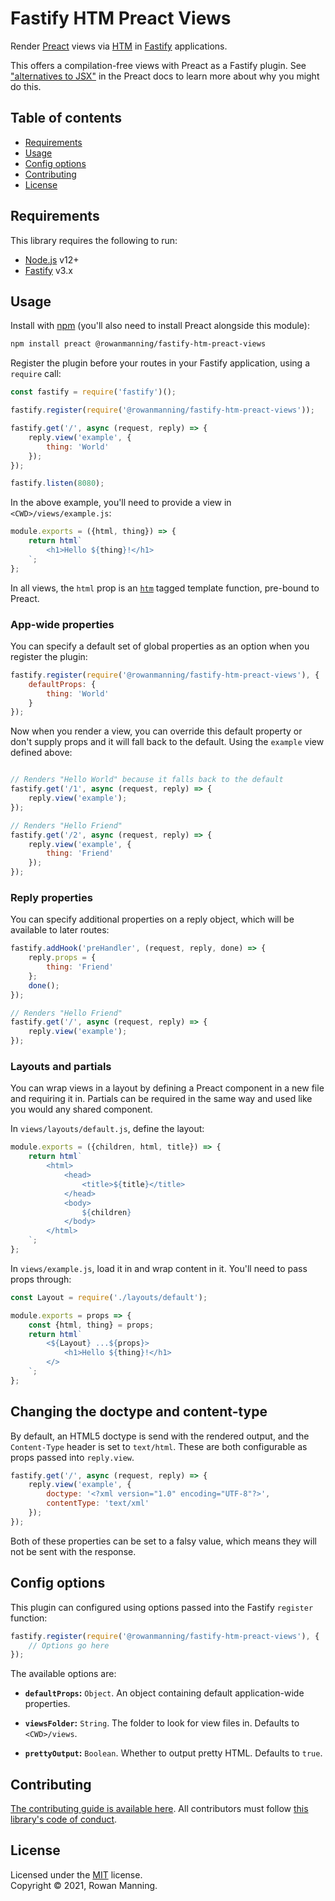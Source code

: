 
# Fastify HTM Preact Views

Render [Preact](https://preactjs.com/) views via [HTM](https://github.com/developit/htm) in [Fastify](https://www.fastify.io/) applications.

This offers a compilation-free views with Preact as a Fastify plugin. See ["alternatives to JSX"](https://preactjs.com/guide/v10/getting-started#alternatives-to-jsx) in the Preact docs to learn more about why you might do this.


## Table of contents

  * [Requirements](#requirements)
  * [Usage](#usage)
  * [Config options](#config-options)
  * [Contributing](#contributing)
  * [License](#license)


## Requirements

This library requires the following to run:

  * [Node.js](https://nodejs.org/) v12+
  * [Fastify](https://www.fastify.io/) v3.x


## Usage

Install with [npm](https://www.npmjs.com/) (you'll also need to install Preact alongside this module):

```sh
npm install preact @rowanmanning/fastify-htm-preact-views
```

Register the plugin before your routes in your Fastify application, using a `require` call:

```js
const fastify = require('fastify')();

fastify.register(require('@rowanmanning/fastify-htm-preact-views'));

fastify.get('/', async (request, reply) => {
    reply.view('example', {
        thing: 'World'
    });
});

fastify.listen(8080);
```

In the above example, you'll need to provide a view in `<CWD>/views/example.js`:

```js
module.exports = ({html, thing}) => {
    return html`
        <h1>Hello ${thing}!</h1>
    `;
};
```

In all views, the `html` prop is an [`htm`](https://github.com/developit/htm) tagged template function, pre-bound to Preact.

### App-wide properties

You can specify a default set of global properties as an option when you register the plugin:

```js
fastify.register(require('@rowanmanning/fastify-htm-preact-views'), {
    defaultProps: {
        thing: 'World'
    }
});
```

Now when you render a view, you can override this default property or don't supply props and it will fall back to the default. Using the `example` view defined above:

```js

// Renders "Hello World" because it falls back to the default
fastify.get('/1', async (request, reply) => {
    reply.view('example');
});

// Renders "Hello Friend"
fastify.get('/2', async (request, reply) => {
    reply.view('example', {
        thing: 'Friend'
    });
});
```

### Reply properties

You can specify additional properties on a reply object, which will be available to later routes:

```js
fastify.addHook('preHandler', (request, reply, done) => {
    reply.props = {
        thing: 'Friend'
    };
    done();
});

// Renders "Hello Friend"
fastify.get('/', async (request, reply) => {
    reply.view('example');
});
```

### Layouts and partials

You can wrap views in a layout by defining a Preact component in a new file and requiring it in. Partials can be required in the same way and used like you would any shared component.

In `views/layouts/default.js`, define the layout:

```js
module.exports = ({children, html, title}) => {
    return html`
        <html>
            <head>
                <title>${title}</title>
            </head>
            <body>
                ${children}
            </body>
        </html>
    `;
};
```

In `views/example.js`, load it in and wrap content in it. You'll need to pass props through:

```js
const Layout = require('./layouts/default');

module.exports = props => {
    const {html, thing} = props;
    return html`
        <${Layout} ...${props}>
            <h1>Hello ${thing}!</h1>
        </>
    `;
};
```

## Changing the doctype and content-type

By default, an HTML5 doctype is send with the rendered output, and the `Content-Type` header is set to `text/html`. These are both configurable as props passed into `reply.view`.

```js
fastify.get('/', async (request, reply) => {
    reply.view('example', {
        doctype: '<?xml version="1.0" encoding="UTF-8"?>',
        contentType: 'text/xml'
    });
});
```

Both of these properties can be set to a falsy value, which means they will not be sent with the response.


## Config options

This plugin can configured using options passed into the Fastify `register` function:

```js
fastify.register(require('@rowanmanning/fastify-htm-preact-views'), {
    // Options go here
});
```

The available options are:

  - **`defaultProps`:** `Object`. An object containing default application-wide properties.

  - **`viewsFolder`:** `String`. The folder to look for view files in. Defaults to `<CWD>/views`.

  - **`prettyOutput`:** `Boolean`. Whether to output pretty HTML. Defaults to `true`.


## Contributing

[The contributing guide is available here](docs/contributing.md). All contributors must follow [this library's code of conduct](docs/code_of_conduct.md).


## License

Licensed under the [MIT](LICENSE) license.<br/>
Copyright &copy; 2021, Rowan Manning.
